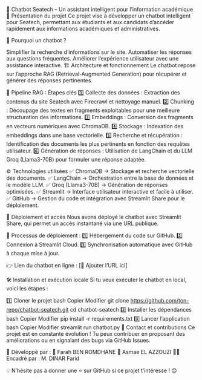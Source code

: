 🤖 Chatbot Seatech – Un assistant intelligent pour l’information académique
📌 Présentation du projet
Ce projet vise à développer un chatbot intelligent pour Seatech, permettant aux étudiants et aux candidats d’accéder rapidement aux informations académiques et administratives.

🔹 Pourquoi un chatbot ?

Simplifier la recherche d’informations sur le site.
Automatiser les réponses aux questions fréquentes.
Améliorer l’expérience utilisateur avec une assistance interactive.
🏗 Architecture et fonctionnement
Le chatbot repose sur l’approche RAG (Retrieval-Augmented Generation) pour récupérer et générer des réponses pertinentes.

🔹 Pipeline RAG : Étapes clés
1️⃣ Collecte des données : Extraction des contenus du site Seatech avec Firecrawl et nettoyage manuel.
2️⃣ Chunking : Découpage des textes en fragments exploitables pour une meilleure structuration des informations.
3️⃣ Embeddings : Conversion des fragments en vecteurs numériques avec ChromaDB.
4️⃣ Stockage : Indexation des embeddings dans une base vectorielle.
5️⃣ Recherche et récupération : Identification des documents les plus pertinents en fonction des requêtes utilisateur.
6️⃣ Génération de réponses : Utilisation de LangChain et du LLM Groq (Llama3-70B) pour formuler une réponse adaptée.

⚙️ Technologies utilisées
✅ ChromaDB → Stockage et recherche vectorielle des documents.
✅ LangChain → Orchestration entre la base de données et le modèle LLM.
✅ Groq (Llama3-70B) → Génération de réponses optimisées.
✅ Streamlit → Interface utilisateur interactive et facile à utiliser.
✅ GitHub → Gestion du code et intégration avec Streamlit Share pour le déploiement.

🚀 Déploiement et accès
Nous avons déployé le chatbot avec Streamlit Share, qui permet un accès instantané via une URL publique.

🔹 Processus de déploiement :
1️⃣ Hébergement du code sur GitHub.
2️⃣ Connexion à Streamlit Cloud.
3️⃣ Synchronisation automatique avec GitHub à chaque mise à jour.

👉 Lien du chatbot en ligne : [🔗 Ajouter l’URL ici]

🛠 Installation et exécution locale
Si tu veux exécuter le chatbot en local, voici les étapes :

1️⃣ Cloner le projet
bash
Copier
Modifier
git clone https://github.com/ton-repo/chatbot-seatech.git
cd chatbot-seatech
2️⃣ Installer les dépendances
bash
Copier
Modifier
pip install -r requirements.txt
3️⃣ Lancer l’application
bash
Copier
Modifier
streamlit run chatbot.py
📩 Contact et contributions
Ce projet est en constante évolution ! Tu peux contribuer en proposant des améliorations ou en signalant des bugs via GitHub Issues.

📌 Développé par :
👤 Farah BEN ROMDHANE
👤 Asmae EL AZZOUZI
👨‍🏫 Encadré par : M. DINAR Farid


💡 N’hésite pas à donner une ⭐ sur GitHub si ce projet t’intéresse ! 😊

